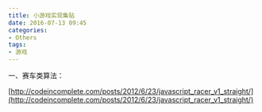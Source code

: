 ```yaml
---
title: 小游戏实现集贴
date: 2016-07-13 09:45
categories:
- Others
tags:
- 游戏
---
```


<!-- more -->
<div style="top: 0px">


一、赛车类算法：

[http://codeincomplete.com/posts/2012/6/23/javascript_racer_v1_straight/](http://codeincomplete.com/posts/2012/6/23/javascript_racer_v1_straight/)
</div>